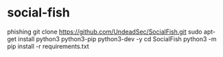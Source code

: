 # social-fish
phishing 
git clone https://github.com/UndeadSec/SocialFish.git
sudo apt-get install python3 python3-pip python3-dev -y
cd SocialFish
python3 -m pip install -r requirements.txt
